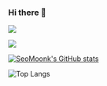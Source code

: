 ### Hi there 👋

<img src="https://img.shields.io/badge/-Java-344CB7?style=flat-plastic&logo=Java&logoColor=white"/></a>

<img src="https://img.shields.io/badge/-SpringBoot-344CB7?style=flat-plastic&logo=Java&logoColor=green"/></a>

[![SeoMoonk's GitHub stats](https://github-readme-stats.vercel.app/api?username=SeoMoonk)](https://github.com/SeoMoonk/github-readme-stats)

![Top Langs](https://github-readme-stats.vercel.app/api/top-langs/?username=SeoMoonk&layout=compact&theme=dracula)

<!--
**SeoMoonk/SeoMoonk** is a ✨ _special_ ✨ repository because its `README.md` (this file) appears on your GitHub profile.

Here are some ideas to get you started:




- 🔭 I’m currently working on ...
- 🌱 I’m currently learning ...
- 👯 I’m looking to collaborate on ...
- 🤔 I’m looking for help with ...
- 💬 Ask me about ...
- 📫 How to reach me: ...
- 😄 Pronouns: ...
- ⚡ Fun fact: ...
-->

